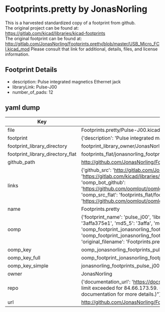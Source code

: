 # Footprints.pretty by JonasNorling  
This is a harvested standardized copy of a footprint from github.  
The original project can be found at:  
https://gitlab.com/kicad/libraries/kicad-footprints  
The original footprint can be found at:
http://gitlab.com/JonasNorling/Footprints.pretty/blob/master/USB_Micro_FCI.kicad_mod
Please consult that link for additional, details, files, and license information.  
## Footprint Details
* description: Pulse integrated magnetics Ethernet jack  
* libraryLink: Pulse-J00  
* number_of_pads: 12  
## yaml dump  
| Key | Value |  
| --- | --- |  
| file | Footprints.pretty/Pulse-J00.kicad_mod |  
| footprint | {'description': 'Pulse integrated magnetics Ethernet jack', 'libraryLink': 'Pulse-J00', 'number_of_pads': 12} |  
| footprint_library_directory | footprint_library_owner/JonasNorling_Footprints.pretty |  
| footprint_library_directory_flat | footprints_flat/jonasnorling_footprints_pulse_j00/working |  
| github_path | http://github.com/JonasNorling/Footprints.pretty/blob/master/Pulse-J00.kicad_mod |  
| links | {'github_src': 'http://gitlab.com/JonasNorling/Footprints.pretty/blob/master/USB_Micro_FCI.kicad_mod', 'github_src_repo': 'https://gitlab.com/kicad/libraries/kicad-footprints', 'oomp_bot': 'footprints/jonasnorling_footprints_pulse_j00/working', 'oomp_bot_github': 'https://github.com/oomlout/oomlout_oomp_footprint_bot/tree/main/footprints/jonasnorling_footprints_pulse_j00/working', 'oomp_src_flat': 'footprints_flat/footprints_flat/jonasnorling_footprints_pulse_j00/working', 'oomp_src_flat_github': 'https://github.com/oomlout/oomlout_oomp_footprint_src/tree/main/footprints_flat/jonasnorling_footprints_pulse_j00/working'} |  
| name | Footprints.pretty |  
| oomp | {'footprint_name': 'pulse_j00', 'library_name': 'footprints', 'md5': '3affa375e195e836f3c263730fd023b9', 'md5_10': '3affa375e1', 'md5_5': '3affa', 'md5_6': '3affa3', 'oomp_key': 'oomp_jonasnorling_footprints_pulse_j00', 'oomp_key_extra': 'oomp_footprint_jonasnorling_footprints_pulse_j00', 'oomp_key_full': 'oomp_footprint_jonasnorling_footprints_pulse_j00_3affa3', 'oomp_key_simple': 'jonasnorling_footprints_pulse_j00', 'original_filename': 'Footprints.pretty/Pulse-J00.kicad_mod', 'owner_name': 'jonasnorling'} |  
| oomp_key | oomp_jonasnorling_footprints_pulse_j00 |  
| oomp_key_full | oomp_footprint_jonasnorling_footprints_pulse_j00 |  
| oomp_key_simple | jonasnorling_footprints_pulse_j00 |  
| owner | JonasNorling |  
| repo | {'documentation_url': 'https://docs.github.com/rest/overview/resources-in-the-rest-api#rate-limiting', 'message': "API rate limit exceeded for 84.66.173.59. (But here's the good news: Authenticated requests get a higher rate limit. Check out the documentation for more details.)"} |  
| url | http://github.com/JonasNorling/Footprints.pretty |  

